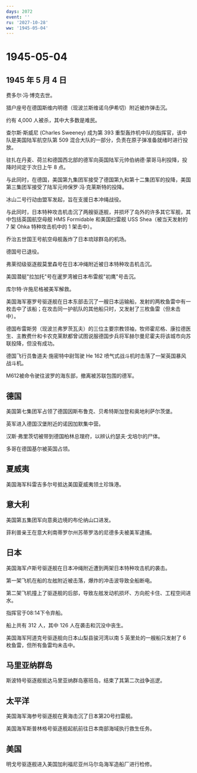 ```yaml
---
days: 2072
event: ''
ru: '2027-10-28'
ww: '1945-05-04'
---
```


# 1945-05-04

## 1945 年 5 月 4 日

费多尔·冯·博克去世。

猎户座号在德国斯维内明德（现波兰斯维诺乌伊希切）附近被炸弹击沉。

约有 4,000 人被杀，其中大多数是难民。

查尔斯·斯威尼 (Charles Sweeney) 成为第 393
重型轰炸机中队的指挥官，该中队是美国陆军航空队第 509
混合大队的一部分，负责在原子弹准备就绪时进行投放。

驻扎在丹麦、荷兰和德国西北部的德军向英国陆军元帅伯纳德·蒙哥马利投降，投降时间定于次日上午
8 点。

与此同时，在德国，美国第九集团军接受了德国第九和第十二集团军的投降，美国第三集团军接受了陆军元帅保罗·冯·克莱斯特的投降。

冰山二号行动由盟军发起，旨在支援日本冲绳战役。

与此同时，日本特种攻击机击沉了两艘驱逐舰，并损坏了岛外的许多其它军舰，其中包括英国航空母舰
HMS Formidable 和美国扫雷舰 USS Shea（被当天发射的 7 架 Ohka
特种攻击机中的 1 架击中）。

乔治五世国王号航空母舰轰炸了日本琉球群岛的机场。

德国号已退役。

弗莱彻级驱逐舰莫里森号在日本冲绳附近被日本特种攻击机击沉。

美国潜艇"拉加托"号在暹罗湾被日本布雷舰"初鹰"号击沉。

库尔特·许施尼格被美军解救。

美国海军塞罗号驱逐舰在日本东部击沉了一艘日本运输船，发射的两枚鱼雷中有一枚击中了该船；在攻击同一护航队的其他船只时，又发射了三枚鱼雷（但未击中）。

德国布雷斯劳（现波兰弗罗茨瓦夫）的三位主要宗教领袖，牧师霍尼格、康拉德医生、主教费什和卡农克莱默都曾试图说服德国步兵将军赫尔曼尼霍夫将该城市向苏联投降，但没有成功。

德国飞行员鲁道夫·施密特中尉驾驶 He 162
喷气式战斗机时击落了一架英国暴风战斗机。

M612被命令驶往波罗的海东部，撤离被苏联包围的德军。

## 德国

美国第七集团军占领了德国因斯布鲁克、贝希特斯加登和奥地利萨尔茨堡。

英军进入德国汉堡附近的诺因加默集中营。

汉斯·弗里茨切被带到德国柏林总理府，以辨认约瑟夫·戈培尔的尸体。

多哥在德国基尔被英国占领。

## 夏威夷

美国海军科雷吉多尔号抵达美国夏威夷领土珍珠港。

## 意大利

美国第五集团军向意奥边境的布伦纳山口进发。

菲利普亲王在意大利南蒂罗尔州苏蒂罗洛的尼德多夫被美军逮捕。

## 日本

美国海军卢斯号驱逐舰在日本冲绳附近遭到两架日本特种攻击机的袭击。

第一架飞机在船的左舷附近被击落，爆炸的冲击波导致全船断电。

第二架飞机撞上了驱逐舰的后部，导致左舷发动机损坏、方向舵卡住、工程空间进水。

指挥官于08:14下令弃船。

船上共有 312 人，其中 126 人在袭击和沉没中丧生。

美国海军阿道克号驱逐舰向日本山梨县骏河湾以南 5 英里处的一艘船只发射了 6
枚鱼雷，但所有鱼雷均未击中。

## 马里亚纳群岛

斯波特号驱逐舰抵达马里亚纳群岛塞班岛，结束了其第二次战争巡逻。

## 太平洋

美国海军海参号驱逐舰在黄海击沉了日本第20号扫雷舰。

美国海军斯普林格号驱逐舰起航前往日本南部海域执行救生任务。

## 美国

明戈号驱逐舰进入美国加利福尼亚州马尔岛海军造船厂进行检修。